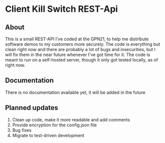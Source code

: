 # Client Kill Switch REST-Api

## About
This is a small REST-API I've coded at the GPN21, to help me distribute software demos to my customers more securely.
The code is everything but clean right now and there are probably a lot of bugs and insecurities, but I will fix them in the near future whenever I've got time for it.
The code is meant to run on a self-hosted server, though it only got tested locally, as of right now.

## Documentation
There is no documentation available yet, it will be added in the future

## Planned updates
1. Clean up code, make it more readable and add comments
2. Provide encryption for the config.json file
3. Bug fixes
4. Migrate to test-driven development

